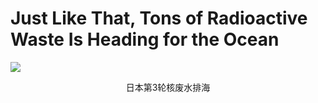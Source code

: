 <div grid="~ cols-2 gap-4">

<div flex justify-center items-center>

<h1>Just Like That, Tons of Radioactive Waste Is Heading for the Ocean</h1>

</div>

<div flex flex-col justify-center items-center>

![](https://vip2.loli.io/2023/11/06/Mj9xE1YcDfTsSzv.webp)

<center text-sm>日本第3轮核废水排海</center>

</div>

</div>

<!-- 

在本月初，日本东电开启了第三轮排海作业，没有人能肯定日本核废水排海的风险，时间会告诉我们答案。

 -->